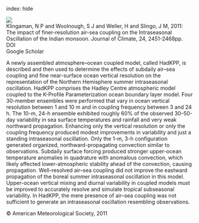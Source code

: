 index: hide

<div class="Citation">
    <div class="Citation-thumb CitationThumb-linked"  data-href="https://doi.org/10.1175/2010jcli3868.1">
      <img src="https://static.claimspace.cloud/climate-study-static/refs/thumbs/14/Klingaman_et_al_2011-thumb.png" />
    </div>

  <div class="Citation-body">
    <div class="Citation-text">Klingaman, N P and Woolnough, S J and Weller, H and Slingo, J M, 2011: The impact of finer-resolution air-sea coupling on the Intraseasonal Oscillation of the Indian monsoon. <span class="Article-journal">Journal of Climate, </span><span class="Article-volume">24, </span>2451-2468pp.</div>
    <div class="Citation-links">
      <div class="CitationLink" data-href="https://doi.org/10.1175/2010jcli3868.1">
        <div class="CitationLink-icon CitationLink-Doi"></div>
        <div class="CitationLink-text">DOI</div>
      </div>
      <div class="CitationLink" data-href="https://scholar.google.com/scholar?q=10.1175/2010jcli3868.1">
        <div class="CitationLink-icon CitationLink-Scholar"></div>
        <div class="CitationLink-text">Google Scholar</div>
      </div>
    </div>
  </div>
</div>

A newly assembled atmosphere–ocean coupled model, called HadKPP, is described and then used to determine the effects of subdaily air–sea coupling and fine near-surface ocean vertical resolution on the representation of the Northern Hemisphere summer intraseasonal oscillation. HadKPP comprises the Hadley Centre atmospheric model coupled to the K-Profile Parameterization ocean boundary layer model. Four 30-member ensembles were performed that vary in ocean vertical resolution between 1 and 10 m and in coupling frequency between 3 and 24 h. The 10-m, 24-h ensemble exhibited roughly 60% of the observed 30–50-day variability in sea surface temperatures and rainfall and very weak northward propagation. Enhancing only the vertical resolution or only the coupling frequency produced modest improvements in variability and just a standing intraseasonal oscillation. Only the 1-m, 3-h configuration generated organized, northward-propagating convection similar to observations. Subdaily surface forcing produced stronger upper-ocean temperature anomalies in quadrature with anomalous convection, which likely affected lower-atmospheric stability ahead of the convection, causing propagation. Well-resolved air–sea coupling did not improve the eastward propagation of the boreal summer intraseasonal oscillation in this model. Upper-ocean vertical mixing and diurnal variability in coupled models must be improved to accurately resolve and simulate tropical subseasonal variability. In HadKPP, the mere presence of air–sea coupling was not sufficient to generate an intraseasonal oscillation resembling observations.

<div class="Citation-copy">
&copy; American Meteorological Society, 2011
</div>